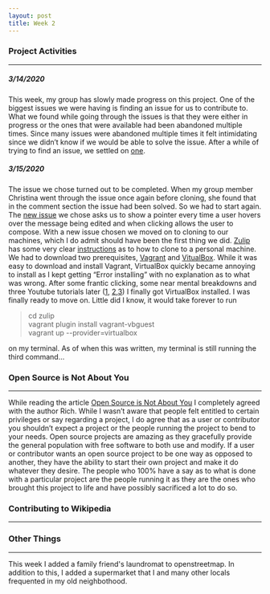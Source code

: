 ```yaml
---
layout: post
title: Week 2
---
```


### Project Activities
---
##### 3/14/2020

This week, my group has slowly made progress on this project. One of the biggest issues we were having is finding an issue for
us to contribute to. What we found while going through the issues is that they were either in progress or the ones that were
available had been abandoned multiple times. Since many issues were abandoned multiple times it felt intimidating since we
didn’t know if we would be able to solve the issue. After a while of trying to find an issue, we settled on
[one](https://github.com/zulip/zulip/issues/12249).

##### 3/15/2020
The issue we chose turned out to be completed. When my group member Christina went through the issue once again before
cloning, she found that in the comment section the issue had been solved. So we had to start again. The
[new issue](https://github.com/zulip/zulip/issues/3938) we chose asks us to show a pointer every time a user hovers over
the message being edited and when clicking allows the user to compose. With a new issue chosen we moved on to cloning to our
machines, which I do admit should have been the first thing we did. [Zulip](https://github.com/zulip/zulip) has some very
clear [instructions](https://zulip.readthedocs.io/en/latest/development/setup-vagrant.html#macos) as to how to clone to a
personal machine. We had to download two prerequisites, [Vagrant](https://www.vagrantup.com/downloads.html) and
[VitualBox](https://www.virtualbox.org/wiki/Downloads). While it was easy to download and install Vagrant, VirtualBox quickly
became annoying to install as I kept getting “Error installing” with no explanation as to what was wrong. After some frantic
clicking, some near mental breakdowns and three Youtube tutorials later ([1](https://www.youtube.com/watch?v=lEvM-No4eQo),
[2](https://www.youtube.com/watch?v=rNV5JmxtKP4),[3](https://www.youtube.com/watch?v=oQwdu7DQiHU)) I finally got VirtualBox
installed. I was finally ready to move on. Little did I know, it would take forever to run
> cd zulip  
  vagrant plugin install vagrant-vbguest  
  vagrant up --provider=virtualbox

on my terminal. As of when this was written, my terminal is still running the third command…

### Open Source is Not About You
---
While reading the article [Open Source is Not About You](https://gist.github.com/richhickey/1563cddea1002958f96e7ba9519972d9)
I completely agreed with the author Rich. While I wasn’t aware that people felt entitled to certain privileges or say
regarding a project, I do agree that as a user or contributor you shouldn’t expect a project or the people running the project
to bend to your needs. Open source projects are amazing as they gracefully provide the general population with free software
to both use and modify. If a user or contributor wants an open source project to be one way as opposed to
another, they have the ability to start their own project and make it do whatever they desire. The people who 100% have a say
as to what is done with a particular project are the people running it as they are the ones who brought this project to life
and have possibly sacrificed a lot to do so.

### Contributing to Wikipedia
---


### Other Things
---
This week I added a family friend's laundromat to openstreetmap. In addition to this, I added a supermarket that I and many
other locals frequented in my old neighbothood.
